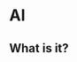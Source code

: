 <html>
  <title>
    <link rel="stylesheet" type="text/css" href="file.css">
  </title>
  <body>
    <h1 class="BIGASSTITLE">AI</h1>
    <h2>What is it?</h2>
    <p></p>
  </body>
</html>
